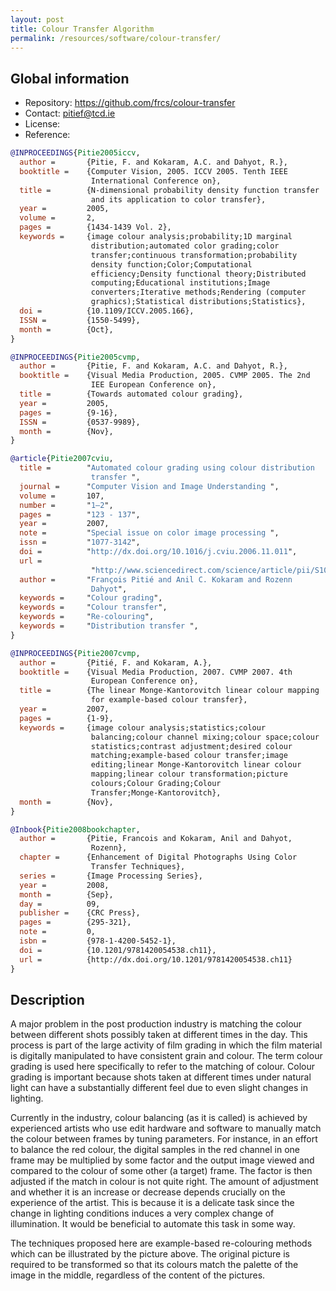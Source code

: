 ```yaml
---
layout: post
title: Colour Transfer Algorithm
permalink: /resources/software/colour-transfer/
---
```


## Global information

  - Repository: <https://github.com/frcs/colour-transfer>
  - Contact: <pitief@tcd.ie>
  - License:
  - Reference:

```bibtex
@INPROCEEDINGS{Pitie2005iccv,
  author =		 {Pitie, F. and Kokaram, A.C. and Dahyot, R.},
  booktitle =	 {Computer Vision, 2005. ICCV 2005. Tenth IEEE
                  International Conference on},
  title =		 {N-dimensional probability density function transfer
                  and its application to color transfer},
  year =		 2005,
  volume =		 2,
  pages =		 {1434-1439 Vol. 2},
  keywords =	 {image colour analysis;probability;1D marginal
                  distribution;automated color grading;color
                  transfer;continuous transformation;probability
                  density function;Color;Computational
                  efficiency;Density functional theory;Distributed
                  computing;Educational institutions;Image
                  converters;Iterative methods;Rendering (computer
                  graphics);Statistical distributions;Statistics},
  doi =			 {10.1109/ICCV.2005.166},
  ISSN =		 {1550-5499},
  month =		 {Oct},
}

@INPROCEEDINGS{Pitie2005cvmp,
  author =		 {Pitie, F. and Kokaram, A.C. and Dahyot, R.},
  booktitle =	 {Visual Media Production, 2005. CVMP 2005. The 2nd
                  IEE European Conference on},
  title =		 {Towards automated colour grading},
  year =		 2005,
  pages =		 {9-16},
  ISSN =		 {0537-9989},
  month =		 {Nov},
}

@article{Pitie2007cviu,
  title =		 "Automated colour grading using colour distribution
                  transfer ",
  journal =		 "Computer Vision and Image Understanding ",
  volume =		 107,
  number =		 "1–2",
  pages =		 "123 - 137",
  year =		 2007,
  note =		 "Special issue on color image processing ",
  issn =		 "1077-3142",
  doi =			 "http://dx.doi.org/10.1016/j.cviu.2006.11.011",
  url =
                  "http://www.sciencedirect.com/science/article/pii/S1077314206002189",
  author =		 "François Pitié and Anil C. Kokaram and Rozenn
                  Dahyot",
  keywords =	 "Colour grading",
  keywords =	 "Colour transfer",
  keywords =	 "Re-colouring",
  keywords =	 "Distribution transfer ",
}

@INPROCEEDINGS{Pitie2007cvmp,
  author =		 {Pitié, F. and Kokaram, A.},
  booktitle =	 {Visual Media Production, 2007. CVMP 2007. 4th
                  European Conference on},
  title =		 {The linear Monge-Kantorovitch linear colour mapping
                  for example-based colour transfer},
  year =		 2007,
  pages =		 {1-9},
  keywords =	 {image colour analysis;statistics;colour
                  balancing;colour channel mixing;colour space;colour
                  statistics;contrast adjustment;desired colour
                  matching;example-based colour transfer;image
                  editing;linear Monge-Kantorovitch linear colour
                  mapping;linear colour transformation;picture
                  colours;Colour Grading;Colour
                  Transfer;Monge-Kantorovitch},
  month =		 {Nov},
}

@Inbook{Pitie2008bookchapter,
  author =		 {Pitie, Francois and Kokaram, Anil and Dahyot,
                  Rozenn},
  chapter =		 {Enhancement of Digital Photographs Using Color
                  Transfer Techniques},
  series =		 {Image Processing Series},
  year =		 2008,
  month =		 {Sep},
  day =			 09,
  publisher =	 {CRC Press},
  pages =		 {295-321},
  note =		 0,
  isbn =		 {978-1-4200-5452-1},
  doi =			 {10.1201/9781420054538.ch11},
  url =			 {http://dx.doi.org/10.1201/9781420054538.ch11}
}
```

## Description

A major problem in the post production industry is matching the colour between different shots possibly taken at different times in the day. This process is part of the large activity of film grading in which the film material is digitally manipulated to have consistent grain and colour. The term colour grading is used here specifically to refer to the matching of colour. Colour grading is important because shots taken at different times under natural light can have a substantially different feel due to even slight changes in lighting.

Currently in the industry, colour balancing (as it is called) is achieved by experienced artists who use edit hardware and software to manually match the colour between frames by tuning parameters. For instance, in an effort to balance the red colour, the digital samples in the red channel in one frame may be multiplied by some factor and the output image viewed and compared to the colour of some other (a target) frame. The factor is then adjusted if the match in colour is not quite right. The amount of adjustment and whether it is an increase or decrease depends crucially on the experience of the artist. This is because it is a delicate task since the change in lighting conditions induces a very complex change of illumination. It would be beneficial to automate this task in some way.

The techniques proposed here are example-based re-colouring methods which can be illustrated by the picture above. The original picture is required to be transformed so that its colours match the palette of the image in the middle, regardless of the content of the pictures.
